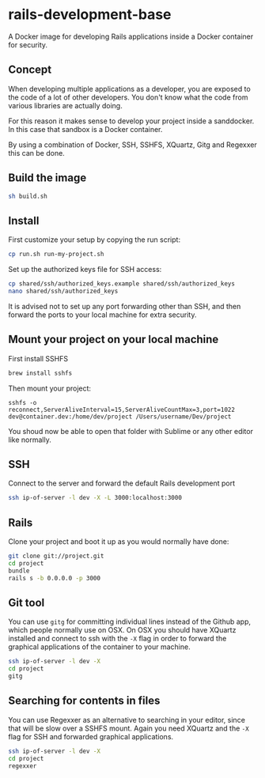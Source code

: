 # rails-development-base

A Docker image for developing Rails applications inside a Docker container for security.


## Concept

When developing multiple applications as a developer, you are exposed to the code of a lot of other developers. You don't know what the code from various libraries are actually doing.

For this reason it makes sense to develop your project inside a sanddocker. In this case that sandbox is a Docker container.

By using a combination of Docker, SSH, SSHFS, XQuartz, Gitg and Regexxer this can be done.


## Build the image

```bash
sh build.sh
```


## Install

First customize your setup by copying the run script:
```bash
cp run.sh run-my-project.sh
```

Set up the authorized keys file for SSH access:
```bash
cp shared/ssh/authorized_keys.example shared/ssh/authorized_keys
nano shared/ssh/authorized_keys
```

It is advised not to set up any port forwarding other than SSH, and then forward the ports to your local machine for extra security.


## Mount your project on your local machine

First install SSHFS
```bash
brew install sshfs
```

Then mount your project:
```
sshfs -o reconnect,ServerAliveInterval=15,ServerAliveCountMax=3,port=1022 dev@container.dev:/home/dev/project /Users/username/Dev/project
```

You shoud now be able to open that folder with Sublime or any other editor like normally.


## SSH

Connect to the server and forward the default Rails development port

```bash
ssh ip-of-server -l dev -X -L 3000:localhost:3000
```


## Rails

Clone your project and boot it up as you would normally have done:

```bash
git clone git://project.git
cd project
bundle
rails s -b 0.0.0.0 -p 3000
```


## Git tool

You can use `gitg` for committing individual lines instead of the Github app, which people normally use on OSX. On OSX you should have XQuartz installed and connect to ssh with the `-X` flag in order to forward the graphical applications of the container to your machine.

```bash
ssh ip-of-server -l dev -X
cd project
gitg
```


## Searching for contents in files

You can use Regexxer as an alternative to searching in your editor, since that will be slow over a SSHFS mount. Again you need XQuartz and the `-X` flag for SSH and forwarded graphical applications.

```bash
ssh ip-of-server -l dev -X
cd project
regexxer
```


